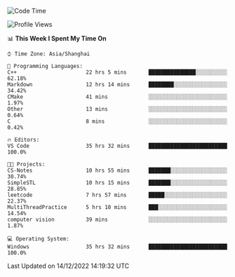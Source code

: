 <!--START_SECTION:waka-->
![Code Time](http://img.shields.io/badge/Code%20Time-460%20hrs%2020%20mins-blue)

![Profile Views](http://img.shields.io/badge/Profile%20Views-3-blue)

📊 **This Week I Spent My Time On** 

```text
⌚︎ Time Zone: Asia/Shanghai

💬 Programming Languages: 
C++                      22 hrs 5 mins       ███████████████░░░░░░░░░░   62.18% 
Markdown                 12 hrs 14 mins      ████████░░░░░░░░░░░░░░░░░   34.42% 
CMake                    41 mins             ░░░░░░░░░░░░░░░░░░░░░░░░░   1.97% 
Other                    13 mins             ░░░░░░░░░░░░░░░░░░░░░░░░░   0.64% 
C                        8 mins              ░░░░░░░░░░░░░░░░░░░░░░░░░   0.42%

🔥 Editors: 
VS Code                  35 hrs 32 mins      █████████████████████████   100.0%

🐱‍💻 Projects: 
CS-Notes                 10 hrs 55 mins      ███████░░░░░░░░░░░░░░░░░░   30.74% 
SimpleSTL                10 hrs 15 mins      ███████░░░░░░░░░░░░░░░░░░   28.85% 
leetcode                 7 hrs 57 mins       █████░░░░░░░░░░░░░░░░░░░░   22.37% 
MultiThreadPractice      5 hrs 10 mins       ███░░░░░░░░░░░░░░░░░░░░░░   14.54% 
computer vision          39 mins             ░░░░░░░░░░░░░░░░░░░░░░░░░   1.87%

💻 Operating System: 
Windows                  35 hrs 32 mins      █████████████████████████   100.0%

```


 Last Updated on 14/12/2022 14:19:32 UTC
<!--END_SECTION:waka-->